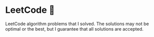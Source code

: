 # LeetCode 🚀
 LeetCode algorithm problems that I solved.
 The solutions may not be optimal or the best, but I guarantee that all solutions are accepted.
